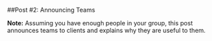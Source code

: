 ##Post #2: Announcing Teams

**Note:** Assuming you have enough people in your group, this post announces teams to clients and explains why they are useful to them.
